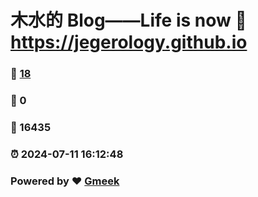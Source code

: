 # 木水的 Blog——Life is now :link: https://jegerology.github.io 
### :page_facing_up: [18](https://jegerology.github.io/tag.html) 
### :speech_balloon: 0 
### :hibiscus: 16435 
### :alarm_clock: 2024-07-11 16:12:48 
### Powered by :heart: [Gmeek](https://github.com/Meekdai/Gmeek)
